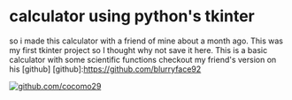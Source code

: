 # calculator using python's tkinter
so i made this calculator with a friend of mine about a month ago. This was my first tkinter project so I thought why not save it here. This is a basic calculator with some scientific functions
checkout my friend's version on his [github] 
[github]:https://github.com/blurryface92



<a href=https://github.com/cocomo29><img src="https://img.shields.io/badge/-Follow%20me-blue" alt="github.com/cocomo29">